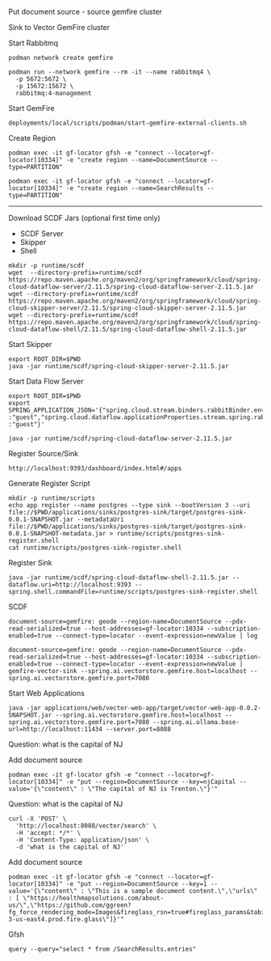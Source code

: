 

Put document source - source gemfire cluster

Sink to Vector GemFire cluster



Start Rabbitmq

```shell
podman network create gemfire
```

```shell
podman run --network gemfire --rm -it --name rabbitmq4 \
  -p 5672:5672 \
  -p 15672:15672 \
  rabbitmq:4-management
```


Start GemFire

```shell
deployments/local/scripts/podman/start-gemfire-external-clients.sh
```
Create Region


```shell
podman exec -it gf-locator gfsh -e "connect --locator=gf-locator[10334]" -e "create region --name=DocumentSource --type=PARTITION"
```


```shell
podman exec -it gf-locator gfsh -e "connect --locator=gf-locator[10334]" -e "create region --name=SearchResults --type=PARTITION"
```



--------------

Download SCDF Jars (optional first time only)
- SCDF Server
- Skipper
- Shell

```shell
mkdir -p runtime/scdf
wget  --directory-prefix=runtime/scdf https://repo.maven.apache.org/maven2/org/springframework/cloud/spring-cloud-dataflow-server/2.11.5/spring-cloud-dataflow-server-2.11.5.jar
wget --directory-prefix=runtime/scdf https://repo.maven.apache.org/maven2/org/springframework/cloud/spring-cloud-skipper-server/2.11.5/spring-cloud-skipper-server-2.11.5.jar
wget --directory-prefix=runtime/scdf https://repo.maven.apache.org/maven2/org/springframework/cloud/spring-cloud-dataflow-shell/2.11.5/spring-cloud-dataflow-shell-2.11.5.jar
```

Start Skipper
```shell
export ROOT_DIR=$PWD
java -jar runtime/scdf/spring-cloud-skipper-server-2.11.5.jar
```


Start Data Flow Server
```shell
export ROOT_DIR=$PWD 
export SPRING_APPLICATION_JSON='{"spring.cloud.stream.binders.rabbitBinder.environment.spring.rabbitmq.username":"guest","spring.cloud.stream.binders.rabbitBinder.environment.spring.rabbitmq.password":"guest","spring.rabbitmq.username":"user","spring.rabbitmq.password":"bitnami","spring.cloud.dataflow.applicationProperties.stream.spring.rabbitmq.username" :"guest","spring.cloud.dataflow.applicationProperties.stream.spring.rabbitmq.password" :"guest"}'

java -jar runtime/scdf/spring-cloud-dataflow-server-2.11.5.jar
```


Register Source/Sink

```open
http://localhost:9393/dashboard/index.html#/apps
```


Generate Register Script

```shell
mkdir -p runtime/scripts
echo app register --name postgres --type sink --bootVersion 3 --uri file://$PWD/applications/sinks/postgres-sink/target/postgres-sink-0.0.1-SNAPSHOT.jar --metadataUri file://$PWD/applications/sinks/postgres-sink/target/postgres-sink-0.0.1-SNAPSHOT-metadata.jar > runtime/scripts/postgres-sink-register.shell
cat runtime/scripts/postgres-sink-register.shell
```


Register Sink

```shell
java -jar runtime/scdf/spring-cloud-dataflow-shell-2.11.5.jar --dataflow.uri=http://localhost:9393 --spring.shell.commandFile=runtime/scripts/postgres-sink-register.shell
````



SCDF

```shell
document-source=gemfire: geode --region-name=DocumentSource --pdx-read-serialized=true --host-addresses=gf-locator:10334 --subscription-enabled=true --connect-type=locator --event-expression=newValue | log
```


```shell
document-source=gemfire: geode --region-name=DocumentSource --pdx-read-serialized=true --host-addresses=gf-locator:10334 --subscription-enabled=true --connect-type=locator --event-expression=newValue | gemfire-vector-sink --spring.ai.vectorstore.gemfire.host=localhost --spring.ai.vectorstore.gemfire.port=7080
```

Start Web Applications

```shell
java -jar applications/web/vector-web-app/target/vector-web-app-0.0.2-SNAPSHOT.jar --spring.ai.vectorstore.gemfire.host=localhost --spring.ai.vectorstore.gemfire.port=7080 --spring.ai.ollama.base-url=http://localhost:11434 --server.port=8088
```


Question: what is the capital of NJ

Add document source

```shell
podman exec -it gf-locator gfsh -e "connect --locator=gf-locator[10334]" -e "put --region=DocumentSource --key=njCapital --value='{\"content\" : \"The capital of NJ is Trenton.\"}'"
```

Question: what is the capital of NJ

```shell
curl -X 'POST' \
  'http://localhost:8088/vector/search' \
  -H 'accept: */*' \
  -H 'Content-Type: application/json' \
  -d 'what is the capital of NJ'
```

Add document source 


```shell
podman exec -it gf-locator gfsh -e "connect --locator=gf-locator[10334]" -e "put --region=DocumentSource --key=1 --value='{\"content\" : \"This is a sample document content.\",\"urls\" : [ \"https://healthmapsolutions.com/about-us/\",\"https://github.com/ggreen?fg_force_rendering_mode=Images&fireglass_rsn=true#fireglass_params&tabid=a2c8ae713fb7ae4e&start_with_session_counter=2&application_server_address=isolation-3-us-east4.prod.fire.glass\"]}'"
```


Gfsh 

```shell
query --query="select * from /SearchResults.entries"
```